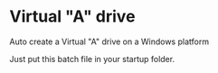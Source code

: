 # Virtual "A" drive

Auto create a Virtual "A" drive on a Windows platform

Just put this batch file in your startup folder.
